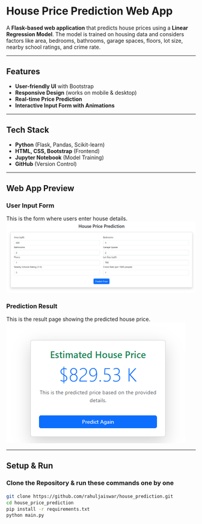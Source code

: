 # House Price Prediction Web App  

A **Flask-based web application** that predicts house prices using a **Linear Regression Model**. The model is trained on housing data and considers factors like area, bedrooms, bathrooms, garage spaces, floors, lot size, nearby school ratings, and crime rate.  

---

## Features  
- **User-friendly UI** with Bootstrap  
- **Responsive Design** (works on mobile & desktop)  
- **Real-time Price Prediction**  
- **Interactive Input Form with Animations**  

---

## Tech Stack  
- **Python** (Flask, Pandas, Scikit-learn)  
- **HTML, CSS, Bootstrap** (Frontend)  
- **Jupyter Notebook** (Model Training)  
- **GitHub** (Version Control)  
---

## Web App Preview  
### User Input Form  
This is the form where users enter house details.
![House Price Prediction Web App](https://github.com/rahuljaiswar/house_prediction/blob/main/image.png)

### Prediction Result  
This is the result page showing the predicted house price.
![Prediction Result](https://github.com/rahuljaiswar/house_prediction/blob/main/result.png)


---

## Setup & Run  
### Clone the Repository & run these commands one by one
```sh
git clone https://github.com/rahuljaiswar/house_prediction.git
cd house_price_prediction
pip install -r requirements.txt
python main.py

